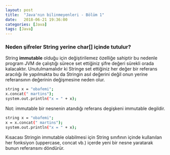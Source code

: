 ```yaml
---
layout: post
title:  "Java'nın bilinmeyenleri - Bölüm 1"
date:   2018-06-21 19:36:00
categories: [Java]
tags: [Java]
---
```


### Neden şifreler String yerine char[] içinde tutulur? 

String **immutable** olduğu için değiştirilemez özelliğe sahiptir bu nedenle program JVM de çalıştığı sürece set ettiğiniz şifre değeri sürekli orada kalacaktır. Unutulmamalıdır ki Stringe set ettiğiniz her değer bir referans aracılığı ile yapılmakta bu da Stringin asıl değerini değil onun yerine referansının değerinin değişmesine neden olur.

~~~ bash
string x = "obafemi";
x.concat(" martins");
system.out.println("x = " + x); 
~~~

Not: immutable bir nesnenin atandığı referans degişkeni immutable degildir.

~~~ bash
string x = "obafemi";
x = x.concat(" martins");
system.out.println("x = " + x); 
~~~

Kısacası Stringin immutable olabilmesi için String sınıfının içinde kullanılan her fonksiyon (uppercase, concat vb.) içerde yeni bir nesne yaratarak bunun referansını döndürür.